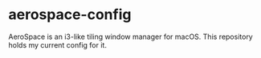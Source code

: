 # aerospace-config
AeroSpace is an i3-like tiling window manager for macOS. This repository holds my current config for it.
